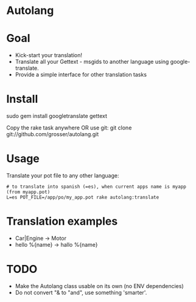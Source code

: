 Autolang
========

Goal
====
 - Kick-start your translation!
 - Translate all your Gettext - msgids to another language using google-translate.
 - Provide a simple interface for other translation tasks


Install
=======
sudo gem install googletranslate gettext

Copy the rake task anywhere OR use git:
git clone git://github.com/grosser/autolang.git


Usage
=====
Translate your pot file to any other language:

    # to translate into spanish (=es), when current apps name is myapp (from myapp.pot)
    L=es POT_FILE=/app/po/my_app.pot rake autolang:translate

Translation examples
====================
 - Car|Engine -> Motor
 - hello %{name} -> hallo %{name}


TODO
====
 - Make the Autolang class usable on its own (no ENV dependencies)
 - Do not convert "& to "and", use something 'smarter'.
